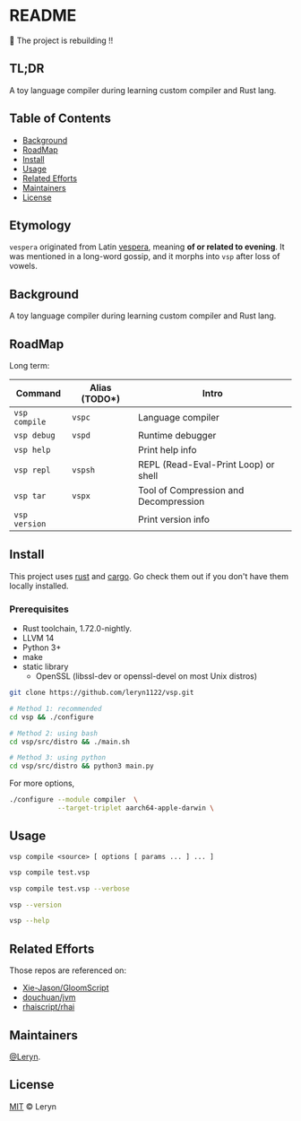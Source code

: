 # README

🙈 The project is rebuilding !!

## TL;DR

A toy language compiler during learning custom compiler and Rust lang.

## Table of Contents

- [Background](#background)
- [RoadMap](#RoadMap)
- [Install](#install)
- [Usage](#usage)
- [Related Efforts](#related-efforts)
- [Maintainers](#maintainers)
- [License](#license)

## Etymology

`vespera` originated from Latin [vespera](https://en.wiktionary.org/wiki/vespera), meaning **of or related to evening**.
It was mentioned in a long-word gossip, and it morphs into `vsp` after loss of vowels.

## Background

A toy language compiler during learning custom compiler and Rust lang.

## RoadMap

Long term:

| Command       | Alias (TODO*) | Intro                                 |
|---------------|---------------|---------------------------------------|
| `vsp compile` | `vspc`        | Language compiler                     |
| `vsp debug`   | `vspd`        | Runtime debugger                      |
| `vsp help`    |               | Print help info                       |
| `vsp repl`    | `vspsh`       | REPL (Read-Eval-Print Loop) or shell  |
| `vsp tar`     | `vspx`        | Tool of Compression and Decompression |
| `vsp version` |               | Print version info                    |

## Install

This project uses [rust](https://www.rust-lang.org/) and [cargo](https://npmjs.com). Go check them out if you don't have them locally installed.

### Prerequisites

- Rust toolchain, 1.72.0-nightly.
- LLVM 14
- Python 3+
- make
- static library
  - OpenSSL (libssl-dev or openssl-devel on most Unix distros)

```bash
git clone https://github.com/leryn1122/vsp.git

# Method 1: recommended
cd vsp && ./configure

# Method 2: using bash
cd vsp/src/distro && ./main.sh

# Method 3: using python
cd vsp/src/distro && python3 main.py
```

For more options,

```bash
./configure --module compiler  \
            --target-triplet aarch64-apple-darwin \
```

## Usage

```plaintext
vsp compile <source> [ options [ params ... ] ... ]
```

```bash
vsp compile test.vsp

vsp compile test.vsp --verbose

vsp --version

vsp --help
```

## Related Efforts

Those repos are referenced on:

- [Xie-Jason/GloomScript](https://github.com/Xie-Jason/GloomScript)
- [douchuan/jvm](https://github.com/douchuan/jvm)
- [rhaiscript/rhai](https://github1s.com/rhaiscript/rhai)

## Maintainers

[@Leryn](https://github.com/leryn1122).

## License

[MIT](LICENSE-MIT) © Leryn

